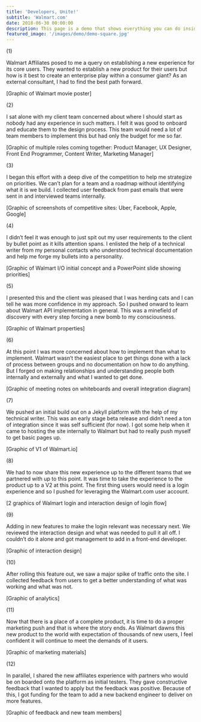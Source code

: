 ```yaml
---
title: 'Developers, Unite!'
subtitle: 'Walmart.com'
date: 2018-06-30 00:00:00
description: This page is a demo that shows everything you can do inside portfolio and blog posts.
featured_image: '/images/demo/demo-square.jpg'
---
```


(1)

Walmart Affiliates posed to me a query on establishing a new experience for its core users. They wanted to establish a new product for their users but how is it best to create an enterprise play within a consumer giant? As an external consultant, I had to find the best path forward.

[Graphic of Walmart movie poster]

(2)

I sat alone with my client team concerned about where I should start as nobody had any experience in such matters. I felt it was good to onboard and educate them to the design process. This team would need a lot of team members to implement this but had only the budget for me so far.

[Graphic of multiple roles coming together: Product Manager, UX Designer, Front End Programmer, Content Writer, Marketing Manager]

(3)

I began this effort with a deep dive of the competition to help me strategize on priorities. We can’t plan for a team and a roadmap without identifying what it is we build. I collected user feedback from past emails that were sent in and interviewed teams internally.

[Graphic of screenshots of competitive sites: Uber, Facebook, Apple, Google]

(4)

I didn’t feel it was enough to just spit out my user requirements to the client by bullet point as it kills attention spans. I enlisted the help of a technical writer from my personal contacts who understood technical documentation and help me forge my bullets into a personality.

[Graphic of Walmart I/O initial concept and a PowerPoint slide showing priorities]

(5)

I presented this and the client was pleased that I was herding cats and I can tell he was more confidence in my approach. So I pushed onward to learn about Walmart API implementation in general. This was a minefield of discovery with every step forcing a new bomb to my consciousness.

[Graphic of Walmart properties]

(6)

At this point I was more concerned about how to implement than what to implement. Walmart wasn’t the easiest place to get things done with a lack of process between groups and no documentation on how to do anything. But I forged on making relationships and understanding people both internally and externally and what I wanted to get done.

[Graphic of meeting notes on whiteboards and overall integration diagram]

(7)

We pushed an initial build out on a Jekyll platform with the help of my technical writer. This was an early stage beta release and didn’t need a ton of integration since it was self sufficient (for now). I got some help when it came to hosting the site internally to Walmart but had to really push myself to get basic pages up.

[Graphic of V1 of Walmart.io]

(8)

We had to now share this new experience up to the different teams that we partnered with up to this point. It was time to take the experience to the product up to a V2 at this point. The first thing users would need is a login experience and so I pushed for leveraging the Walmart.com user account.

[2 graphics of Walmart login and interaction design of login flow]

(9)

Adding in new features to make the login relevant was necessary next. We reviewed the interaction design and what was needed to pull it all off. I couldn’t do it alone and got management to add in a front-end developer.

[Graphic of interaction design]

(10)

After rolling this feature out, we saw a major spike of traffic onto the site. I collected feedback from users to get a better understanding of what was working and what was not.

[Graphic of analytics]

(11)

Now that there is a place of a complete product, it is time to do a proper marketing push and that is where the story ends. As Walmart dawns this new product to the world with expectation of thousands of new users, I feel confident it will continue to meet the demands of it users.

[Graphic of marketing materials]

(12)

In parallel, I shared the new affiliates experience with partners who would be on boarded onto the platform as initial testers. They gave constructive feedback that I wanted to apply but the feedback was positive. Because of this, I got funding for the team to add a new backend engineer to deliver on more features.

[Graphic of feedback and new team members]